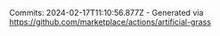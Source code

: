 Commits: 2024-02-17T11:10:56.877Z - Generated via https://github.com/marketplace/actions/artificial-grass
<br>
